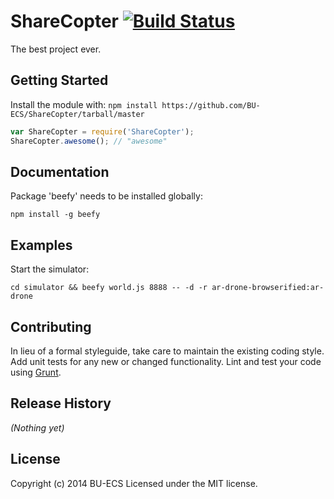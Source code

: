 # ShareCopter [![Build Status](https://secure.travis-ci.org/BU-ECS/ShareCopter.png?branch=master)](http://travis-ci.org/BU-ECS/ShareCopter)

The best project ever.

## Getting Started
Install the module with: `npm install https://github.com/BU-ECS/ShareCopter/tarball/master`

```javascript
var ShareCopter = require('ShareCopter');
ShareCopter.awesome(); // "awesome"
```

## Documentation
Package 'beefy' needs to be installed globally:
```
npm install -g beefy
```

## Examples
Start the simulator:
```
cd simulator && beefy world.js 8888 -- -d -r ar-drone-browserified:ar-drone
```

## Contributing
In lieu of a formal styleguide, take care to maintain the existing coding style. Add unit tests for any new or changed functionality. Lint and test your code using [Grunt](http://gruntjs.com/).

## Release History
_(Nothing yet)_

## License
Copyright (c) 2014 BU-ECS
Licensed under the MIT license.
